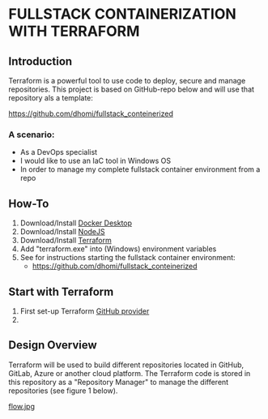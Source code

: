 # FULLSTACK CONTAINERIZATION WITH TERRAFORM

## Introduction
Terraform is a powerful tool to use code to deploy, secure and manage repositories. This project is based on GitHub-repo below and will use that repository als a template:

https://github.com/dhomi/fullstack_conteinerized 

### A scenario:
- As a DevOps specialist
- I would like to use an IaC tool in Windows OS
- In order to manage my complete fullstack container environment from a repo

## How-To
1) Download/Install [Docker Desktop](https://docs.docker.com/desktop/) 
2) Download/Install [NodeJS](https://nodejs.org/en/download/package-manager)
3) Download/Install [Terraform](https://developer.hashicorp.com/terraform/install)
4) Add "terraform.exe" into (Windows) environment variables
5) See for instructions starting the fullstack container environment: 
    - https://github.com/dhomi/fullstack_conteinerized 

## Start with Terraform

1) First set-up Terraform [GitHub provider](https://registry.terraform.io/providers/integrations/github/latest/docs)
2) 

## Design Overview

Terraform will be used to build different repositories located in GitHub, GitLab, Azure or another cloud platform. The Terraform code is stored in this repository as a "Repository Manager" to manage the different repositories (see figure 1 below).

[flow.jpg](img/terraform_repo_flow.jpg)